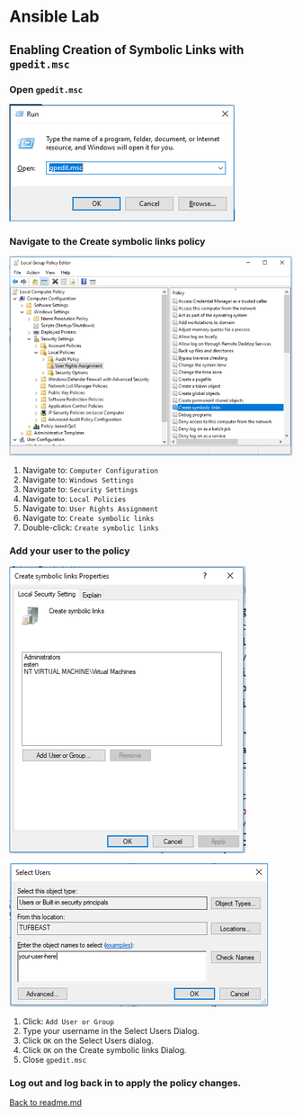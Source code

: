 # Ansible Lab

## Enabling Creation of Symbolic Links with `gpedit.msc`

### Open `gpedit.msc`

![Run gpedit.msc](../.imgs/setup/run-gpedit.PNG)

### Navigate to the Create symbolic links policy

![gpedit.msc screenshot of Create symbolic links policy location](../.imgs/setup/gpedit.PNG)

1. Navigate to: `Computer Configuration`
2. Navigate to: `Windows Settings`
3. Navigate to: `Security Settings`
4. Navigate to: `Local Policies`
5. Navigate to: `User Rights Assignment`
6. Navigate to: `Create symbolic links`
7. Double-click: `Create symbolic links`

### Add your user to the policy

![Screenshot of the Create symbolic links dialog](../.imgs/setup/create-symbolic-links-dialog.PNG)

![Select Users Dialog](../.imgs/setup/select-users-dialog.PNG)

1. Click: `Add User or Group`
2. Type your username in the Select Users Dialog.
3. Click `OK` on the Select Users dialog.
4. Click `OK` on the Create symbolic links Dialog.
5. Close `gpedit.msc`

### Log out and log back in to apply the policy changes.

[Back to readme.md](../readme.md)